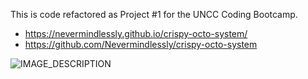 This is code refactored as Project #1 for the UNCC Coding Bootcamp.

- https://nevermindlessly.github.io/crispy-octo-system/
- https://github.com/Nevermindlessly/crispy-octo-system

![IMAGE_DESCRIPTION](./assets/images/project-1-sc.png)